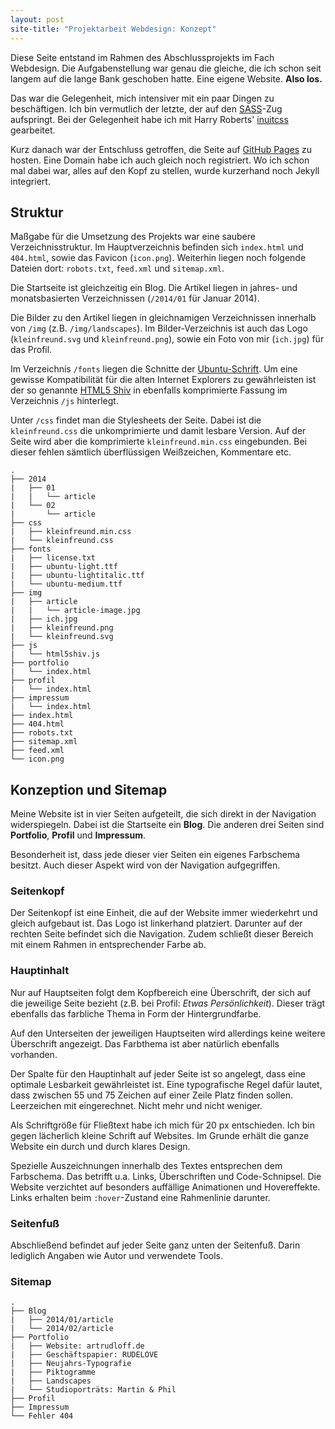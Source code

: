 ```yaml
---
layout: post
site-title: "Projektarbeit Webdesign: Konzept"
---
```

Diese Seite entstand im Rahmen des Abschlussprojekts im Fach Webdesign. Die Aufgabenstellung war genau die gleiche, die ich schon seit langem auf die lange Bank geschoben hatte. Eine eigene Website. __Also los.__

Das war die Gelegenheit, mich intensiver mit ein paar Dingen zu beschäftigen. Ich bin vermutlich der letzte, der auf den [SASS](http://sass-lang.com)-Zug aufspringt. Bei der Gelegenheit habe ich mit Harry Roberts' [inuitcss](http://inuitcss.com) gearbeitet.

Kurz danach war der Entschluss getroffen, die Seite auf [GitHub Pages](http://pages.github.com/) zu hosten. Eine Domain habe ich auch gleich noch registriert. Wo ich schon mal dabei war, alles auf den Kopf zu stellen, wurde kurzerhand noch Jekyll integriert.

## Struktur

Maßgabe für die Umsetzung des Projekts war eine saubere Verzeichnisstruktur. Im Hauptverzeichnis befinden sich `index.html` und `404.html`, sowie das Favicon (`icon.png`). Weiterhin liegen noch folgende Dateien dort: `robots.txt`, `feed.xml` und `sitemap.xml`.

Die Startseite ist gleichzeitig ein Blog. Die Artikel liegen in jahres- und monatsbasierten Verzeichnissen (`/2014/01` für Januar 2014).

Die Bilder zu den Artikel liegen in gleichnamigen Verzeichnissen innerhalb von `/img` (z.B. `/img/landscapes`). Im Bilder-Verzeichnis ist auch das Logo (`kleinfreund.svg` und `kleinfreund.png`), sowie ein Foto von mir (`ich.jpg`) für das Profil.

Im Verzeichnis `/fonts` liegen die Schnitte der [Ubuntu-Schrift](http://google.com/fonts/specimen/Ubuntu). Um eine gewisse Kompatibilität für die alten Internet Explorers zu gewährleisten ist der so genannte [HTML5 Shiv](https://code.google.com/p/html5shiv/) in ebenfalls komprimierte Fassung im Verzeichnis `/js` hinterlegt.

Unter `/css` findet man die Stylesheets der Seite. Dabei ist die `kleinfreund.css` die unkomprimierte und damit lesbare Version. Auf der Seite wird aber die komprimierte `kleinfreund.min.css` eingebunden. Bei dieser fehlen sämtlich überflüssigen Weißzeichen, Kommentare etc.

```
.
├── 2014
|   ├── 01
|   |   └── article
|   └── 02
|       └── article
├── css
|   ├── kleinfreund.min.css
|   └── kleinfreund.css
├── fonts
|   ├── license.txt
|   ├── ubuntu-light.ttf
|   ├── ubuntu-lightitalic.ttf
|   └── ubuntu-medium.ttf
├── img
|   ├── article
|   |   └── article-image.jpg
|   ├── ich.jpg
|   ├── kleinfreund.png
|   └── kleinfreund.svg
├── js
|   └── html5shiv.js
├── portfolio
|   └── index.html
├── profil
|   └── index.html
├── impressum
|   └── index.html
├── index.html
├── 404.html
├── robots.txt
├── sitemap.xml
├── feed.xml
└── icon.png
```

## Konzeption und Sitemap

Meine Website ist in vier Seiten aufgeteilt, die sich direkt in der Navigation widerspiegeln. Dabei ist die Startseite ein __Blog__. Die anderen drei Seiten sind __Portfolio__, __Profil__ und __Impressum__.

Besonderheit ist, dass jede dieser vier Seiten ein eigenes Farbschema besitzt. Auch dieser Aspekt wird von der Navigation aufgegriffen.

### Seitenkopf

Der Seitenkopf ist eine Einheit, die auf der Website immer wiederkehrt und gleich aufgebaut ist. Das Logo ist linkerhand platziert. Darunter auf der rechten Seite befindet sich die Navigation. Zudem schließt dieser Bereich mit einem Rahmen in entsprechender Farbe ab.

### Hauptinhalt

Nur auf Hauptseiten folgt dem Kopfbereich eine Überschrift, der sich auf die jeweilige Seite bezieht (z.B. bei Profil: _Etwas Persönlichkeit_). Dieser trägt ebenfalls das farbliche Thema in Form der Hintergrundfarbe.

Auf den Unterseiten der jeweiligen Hauptseiten wird allerdings keine weitere Überschrift angezeigt. Das Farbthema ist aber natürlich ebenfalls vorhanden.

Der Spalte für den Hauptinhalt auf jeder Seite ist so angelegt, dass eine optimale Lesbarkeit gewährleistet ist. Eine typografische Regel dafür lautet, dass zwischen 55 und 75 Zeichen auf einer Zeile Platz finden sollen. Leerzeichen mit eingerechnet. Nicht mehr und nicht weniger.

Als Schriftgröße für Fließtext habe ich mich für 20 px entschieden. Ich bin gegen lächerlich kleine Schrift auf Websites. Im Grunde erhält die ganze Website ein durch und durch klares Design.

Spezielle Auszeichnungen innerhalb des Textes entsprechen dem Farbschema. Das betrifft u.a. Links, Überschriften und Code-Schnipsel. Die Website verzichtet auf besonders auffällige Animationen und Hovereffekte. Links erhalten beim `:hover`-Zustand eine Rahmenlinie darunter.

### Seitenfuß

Abschließend befindet auf jeder Seite ganz unten der Seitenfuß. Darin lediglich Angaben wie Autor und verwendete Tools.

### Sitemap

```
.
├── Blog
|   ├── 2014/01/article
|   └── 2014/02/article
├── Portfolio
|   ├── Website: artrudloff.de
|   ├── Geschäftspapier: RUDELOVE
|   ├── Neujahrs-Typografie
|   ├── Piktogramme
|   ├── Landscapes
|   └── Studioporträts: Martin & Phil
├── Profil
├── Impressum
└── Fehler 404
```
